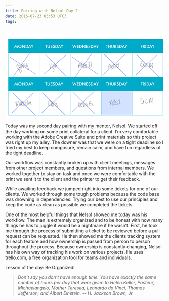 ```yaml
---
title: Pairing with Nelsol Day 2
date: 2015-07-23 03:53 UTC3
tags:
---
```


![Pairing Calendar](/images/Tour_calendar_day9.png)


Today was my second day pairing with my mentor, Nelsol. We started off the day working on some print collateral for a client. I’m very comfortable working with the Adobe Creative Suite and print materials so this project was right up my alley. The downer was that we were on a tight deadline so I tried my best to keep composure, remain calm, and have fun regardless of the tight deadline.

Our workflow was constantly broken up with client meetings, messages from other project members, and questions from internal members. We worked together to stay on task and once we were comfortable with the print we sent it to the client and the printer to get their feedback.

While awaiting feedback we jumped right into some tickets for one of our clients. We worked through some tough problems because the code base was drowning in dependencies. Trying our best to use our principles and keep the code as clean as possible we completed the tickets.

One of the most helpful things that Nelsol showed me today was his workflow. The man is extremely organized and to be honest with how many things he has to juggle it would be a nightmare if he wasn’t. First, he took me through the process of submitting a ticket to be reviewed before a pull request can be requested. He then showed me the clients tracking system for each feature and how ownership is passed from person to person throughout the process. Because ownership is constantly changing, Nelsol has his own way of tracking his work on various projects. He uses trello.com, a free organization tool for teams and individuals.

Lesson of the day: Be Organized!

>*Don’t say you don’t have enough time.  You have exactly the same number of hours per day that were given to Helen Keller, Pasteur, Michaelangelo, Mother Teresea, Leonardo da Vinci, Thomas Jefferson, and Albert Einstein. -- H. Jackson Brown, Jr.*